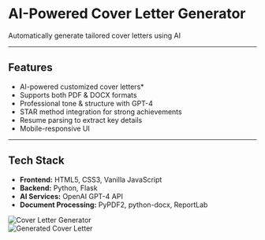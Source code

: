 #  AI-Powered Cover Letter Generator  

Automatically generate tailored cover letters using AI 

---

##  Features  
- AI-powered customized cover letters* 
- Supports both PDF & DOCX formats  
- Professional tone & structure with GPT-4  
- STAR method integration for strong achievements  
- Resume parsing to extract key details  
- Mobile-responsive UI

---

##  Tech Stack  
- **Frontend:** HTML5, CSS3, Vanilla JavaScript  
- **Backend:** Python, Flask  
- **AI Services:** OpenAI GPT-4 API
- **Document Processing:** PyPDF2, python-docx, ReportLab

![Cover Letter Generator](https://github.com/user-attachments/assets/54748da9-24c7-4c1f-b0d4-2834cea7cf69)  
![Generated Cover Letter](https://github.com/user-attachments/assets/a1365d43-3c27-47b8-acfd-4450921d829c)  

